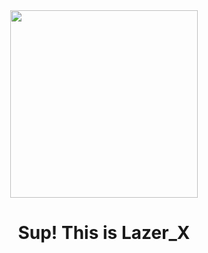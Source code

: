 <div align="center">

  <img src="https://telegra.ph/file/f39250b4f94fd7be7a0b7.png" width="300" height="300">

  <h1>Sup! This is Lazer_X</h1>
